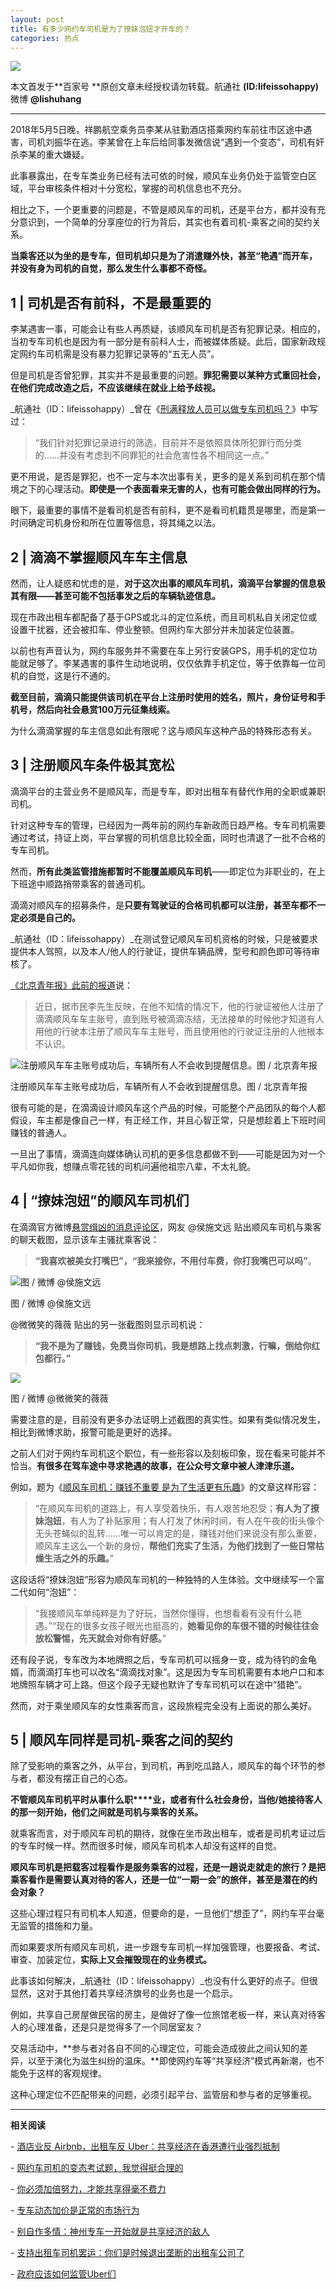 ```yaml
---
layout: post
title: 有多少网约车司机是为了撩妹泡妞才开车的？
categories: 热点
---
```

![](https://ws3.sinaimg.cn/large/006gYc9wgy1frrgah3ntjj30o60g4tcv.jpg)

本文首发于**百家号 **原创文章未经授权请勿转载。航通社 **(ID:lifeissohappy)**  微博 **@lishuhang**

---

2018年5月5日晚，祥鹏航空乘务员李某从驻勤酒店搭乘网约车前往市区途中遇害，司机刘振华在逃。李某曾在上车后给同事发微信说“遇到一个变态”，司机有奸杀李某的重大嫌疑。

此事暴露出，在专车类业务已经有法可依的时候，顺风车业务仍处于监管空白区域，平台审核条件相对十分宽松，掌握的司机信息也不充分。

相比之下，一个更重要的问题是，不管是顺风车的司机，还是平台方，都并没有充分意识到，一个简单的分享座位的行为背后，其实也有着司机\-乘客之间的契约关系。

**当乘客还以为坐的是专车，但司机却只是为了消遣赚外快，甚至“艳遇”而开车，并没有身为司机的自觉，那么发生什么事都不奇怪。**

**1 | 司机是否有前科，不是最重要的**
----------------------

李某遇害一事，可能会让有些人再质疑，该顺风车司机是否有犯罪记录。相应的，当初专车司机也是因为有一部分是有前科人士，而被媒体质疑。此后，国家新政规定网约车司机需是没有暴力犯罪记录等的“五无人员”。

但是司机是否曾犯罪，其实并不是最重要的问题。**罪犯需要以某种方式重回社会，在他们完成改造之后，不应该继续在就业上给予歧视。**

_航通社（ID：lifeissohappy）_曾在《[刑满释放人员可以做专车司机吗？](http://tech.163.com/15/0417/11/ANDBFO68000948V8.html)》中写过：

> “我们针对犯罪记录进行的筛选，目前并不是依照具体所犯罪行而分类的……并没有考虑到不同罪犯的社会危害性各不相同这一点。”

更不用说，是否是罪犯，也不一定与本次出事有关，更多的是关系到司机在那个情境之下的心理活动。**即使是一个表面看来无害的人，也有可能会做出同样的行为。**

眼下，最重要的事情不是看司机是否有前科，更不是看司机籍贯是哪里，而是第一时间确定司机身份和所在位置等信息，将其绳之以法。

2 | **滴滴不掌握顺风车车主信息**
--------------------

然而，让人疑惑和忧虑的是，**对于这次出事的顺风车司机，滴滴平台掌握的信息极其有限——甚至可能不包括事发之后的车辆轨迹信息。**

现在市政出租车都配备了基于GPS或北斗的定位系统，而且司机私自关闭定位或设置干扰器，还会被扣车、停业整顿。但网约车大部分并未加装定位装置。

以前也有声音认为，网约车服务并不需要在车上另行安装GPS，用手机的定位功能就足够了。李某遇害的事件生动地说明，仅仅依靠手机定位，等于依靠每一位司机的自觉，这是行不通的。

**截至目前，滴滴只能提供该司机在平台上注册时使用的姓名，照片，身份证号和手机号，然后向社会悬赏100万元征集线索。**

为什么滴滴掌握的车主信息如此有限呢？这与顺风车这种产品的特殊形态有关。

3 | **注册顺风车条件极其宽松**
-------------------

滴滴平台的主营业务不是顺风车，而是专车，即对出租车有替代作用的全职或兼职司机。

针对这种专车的管理，已经因为一两年前的网约车新政而日趋严格。专车司机需要通过考试，持证上岗，平台掌握的司机信息比较全面，同时也清退了一批不合格的专车司机。

然而，**所有此类监管措施都暂时不能覆盖顺风车司机**——即定位为非职业的，在上下班途中顺路捎带乘客的普通司机。

滴滴对顺风车的招募条件，是**只要有驾驶证的合格司机都可以注册，甚至车都不一定必须是自己的。**

_航通社（ID：lifeissohappy）_在测试登记顺风车司机资格的时候，只是被要求提供本人驾照，以及本人/他人的行驶证，提供车辆品牌，型号和颜色即可等待审核了。

[《北京青年报》此前的报道](http://epaper.ynet.com/html/2017-09/05/content_261413.htm)说：

> 近日，据市民李先生反映，在他不知情的情况下，他的行驶证被他人注册了滴滴顺风车车主账号，直到账号被滴滴冻结，无法接单的时候他才知道有人用他的行驶本注册了顺风车车主账号，而且使用他的行驶证注册的人他根本不认识。 

![注册顺风车车主账号成功后，车辆所有人不会收到提醒信息。图 / 北京青年报](https://ws3.sinaimg.cn/large/006gYc9wgy1frrgahxqhdj309d0gojrt.jpg)

注册顺风车车主账号成功后，车辆所有人不会收到提醒信息。图 / 北京青年报

很有可能的是，在滴滴设计顺风车这个产品的时候，可能整个产品团队的每个人都假设，车主都是像自己一样，有正经工作，并且心智正常，只是想趁着上下班时间赚钱的普通人。

一旦出了事情，滴滴连向媒体确认司机的更多信息都做不到——可能是因为对一个平凡如你我，想赚点零花钱的司机问遍他祖宗八辈，不太礼貌。

4 | **“撩妹泡妞”的顺风车司机们**
---------------------

在滴滴官方微博[悬赏缉凶的消息评论区](https://www.weibo.com/2838754010/Gg2jptItR)，网友 @侯施文远 贴出顺风车司机与乘客的聊天截图，显示该车主骚扰乘客说：

> **“我喜欢被美女打嘴巴”，“我来接你，不用付车费，你打我嘴巴可以吗”**。 

![图 / 微博 @侯施文远](https://ws1.sinaimg.cn/large/006gYc9wgy1frrgaisca6j30c80lq0t8.jpg)

图 / 微博 @侯施文远

@微微笑的薇薇 贴出的另一张截图则显示司机说：

> **“我不是为了赚钱，免费当你司机，我是想路上找点刺激，行嘛，倒给你红包都行。”** 

![](https://ws1.sinaimg.cn/large/006gYc9wgy1frrgajkwbyj30c80lsgma.jpg)

图 / 微博 @微微笑的薇薇

需要注意的是，目前没有更多办法证明上述截图的真实性。如果有类似情况发生，相比到微博求助，报警可能是更好的选择。

之前人们对于网约车司机这个职位，有一些形容以及刻板印象，现在看来可能并不恰当。**有很多在驾车途中寻求艳遇的故事，在公众号文章中被人津津乐道。**

例如，题为《[顺风车司机：赚钱不重要 是为了生活更有乐趣](https://www.cnbeta.com/articles/tech/628241.htm)》的文章这样形容：

> “在顺风车司机的道路上，有人享受着快乐，有人艰苦地忍受；**有人为了撩妹泡妞**，有人为了补贴家用；有人打发了休闲时间，有人在午夜的街头像个无头苍蝇似的乱转……唯一可以肯定的是，赚钱对他们来说没有那么重要，顺风车主这么一个新的身份，**帮他们充实了生活，为他们找到了一些日常枯燥生活之外的乐趣。**”

这段话将“撩妹泡妞”形容为顺风车司机的一种独特的人生体验。文中继续写一个富二代如何“泡妞”：

> “我接顺风车单纯粹是为了好玩，当然你懂得，也想看看有没有什么艳遇。”“现在的很多女孩子眼光也挺高的，**她看见你的车很不错的时候往往会放松警惕，先天就会对你有好感。**”

还有段子说，专车改为本地牌照之后，专车司机可以摇身一变，成为待钓的金龟婿，而滴滴打车也可以改名“滴滴找对象”。这是因为专车司机需要有本地户口和本地牌照车辆才可上路。但这个段子无疑也默许了专车司机可以在途中“猎艳”。

然而，对于乘坐顺风车的女性乘客而言，这段旅程完全没有上面说的那么美好。

5 | **顺风车同样是司机\-乘客之间的契约**
-------------------------

除了受影响的乘客之外，从平台，到司机，再到吃瓜路人，顺风车的每个环节的参与者，都没有摆正自己的心态。

**不管顺风车司机平时从事什么职****业，或者有什么社会身份，当他/她接待客人的那一刻开始，他们之间就是司机与乘客的关系。**

就乘客而言，对于顺风车司机的期待，就像在坐市政出租车，或者是司机考证过后的专车时候一样。然而很多时候，顺风车司机本人却没有这样的自觉。

**顺风车司机是把载客过程看作是服务乘客的过程，还是一趟说走就走的旅行？是把乘客看作是需要认真对待的客人，还是一位“一期一会”的旅伴，甚至是潜在的约会对象？**

这些心理过程只有司机本人知道，但要命的是，一旦他们“想歪了”，网约车平台毫无监管的措施和力量。

而如果要求所有顺风车司机，进一步跟专车司机一样加强管理，也要报备、考试、审查、加装定位，**实际上又会摧毁现在的业务模式。**

此事该如何解决，_航通社（ID：lifeissohappy）_也没有什么更好的点子。但很显然，这对于其他打着共享经济旗号的业务也是一个启示。

例如，共享自己房屋做民宿的房主，是做好了像一位旅馆老板一样，来认真对待客人的心理准备，还是只是觉得多了一个同居室友？

交易活动中，**参与者对各自不同的心理定位，可能会造成彼此之间认知的差异，以至于演化为滋生纠纷的温床。**即使网约车等“共享经济”模式再新潮，也不能免于这样的客观规律。

这种心理定位不匹配带来的问题，必须引起平台、监管层和参与者的足够重视。

* * *

**相关阅读**

\- [酒店业反 Airbnb，出租车反 Uber：共享经济在香港遭行业强烈抵制](http://mp.weixin.qq.com/s?__biz=MjM5Mjg1ODIxMQ==&mid=2650659630&idx=1&sn=1e4cadd4b357d3943d3bc619db1c1bc3&chksm=be96922289e11b34d082e9c8a8a7c9d8fe1e58d9a754fd45f2500e49ed151d029c3406f03c03&scene=21#wechat_redirect)

\- [网约车司机的变态考试题，我觉得挺合理的](http://mp.weixin.qq.com/s?__biz=MjM5Mjg1ODIxMQ==&mid=2650658991&idx=1&sn=5d1bcd098b40b7db5c27be2a3fa0599d&chksm=be9691a389e118b5106e562f1d52214fc3a358b2e1cba217ad11998f023845de11a932f9595e&scene=21#wechat_redirect)

\- [你必须加倍努力，才能共享得毫不费力](http://mp.weixin.qq.com/s?__biz=MjM5Mjg1ODIxMQ==&mid=2650659005&idx=1&sn=26a7eb33826b8d796a6aec453aea5ec0&chksm=be9691b189e118a7031c9e54da58445c84d93c302a109e003f37903cb3de3ab5b16b7c04ed02&scene=21#wechat_redirect)

\- [专车动态加价是正常的市场行为](https://baijia.baidu.com/s?old_id=149326)

\- [别自作多情：神州专车一开始就是共享经济的敌人](https://cn.technode.com/post/2015-06-26/uber-shenzhou/)

\- [支持出租车司机罢运：你们是时候退出垄断的出租车公司了](https://cn.technode.com/post/2015-01-14/chinese-taxi-drivers-strike/)

\- [政府应该如何监管Uber们](http://tech.qq.com/a/20150104/011016.htm)